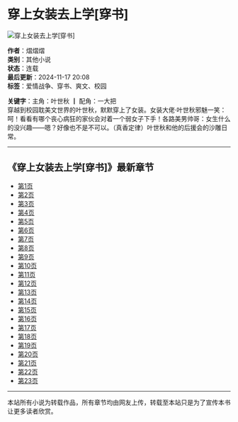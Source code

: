 # 穿上女装去上学\[穿书\]

![穿上女装去上学[穿书]](/modules/article/images/nocover.jpg)

**作者**：熠熠熠  
**类别**：其他小说  
**状态**：连载  
**最后更新**：2024-11-17 20:08  
**标签**：爱情战争、穿书、爽文、校园  

**关键字**：主角：叶世秋 ┃ 配角：一大把  
穿越到校园耽美文世界的叶世秋，默默穿上了女装。女装大佬·叶世秋邪魅一笑：呵！看看有哪个丧心病狂的家伙会对着一个弱女子下手！各路美男帅哥：女生什么的没兴趣——嗯？好像也不是不可以。（真香定律）叶世秋和他的后援会的沙雕日常。

---

## 《穿上女装去上学\[穿书\]》最新章节

- [第1页](136009798.html)
- [第2页](136009803.html)
- [第3页](136009807.html)
- [第4页](136009810.html)
- [第5页](136009815.html)
- [第6页](136009821.html)
- [第7页](136009826.html)
- [第8页](136009828.html)
- [第9页](136009832.html)
- [第10页](136009837.html)
- [第11页](136009843.html)
- [第12页](136009846.html)
- [第13页](136009850.html)
- [第14页](136009855.html)
- [第15页](136009861.html)
- [第16页](136009864.html)
- [第17页](219685138.html)
- [第18页](219685141.html)
- [第19页](219685143.html)
- [第20页](219685145.html)
- [第21页](219685146.html)
- [第22页](219685147.html)
- [第23页](219685149.html)

---

本站所有小说为转载作品，所有章节均由网友上传，转载至本站只是为了宣传本书让更多读者欣赏。
<!-- tcd_original_link https://www.dafengdagengren.com/499_499663/ -->
